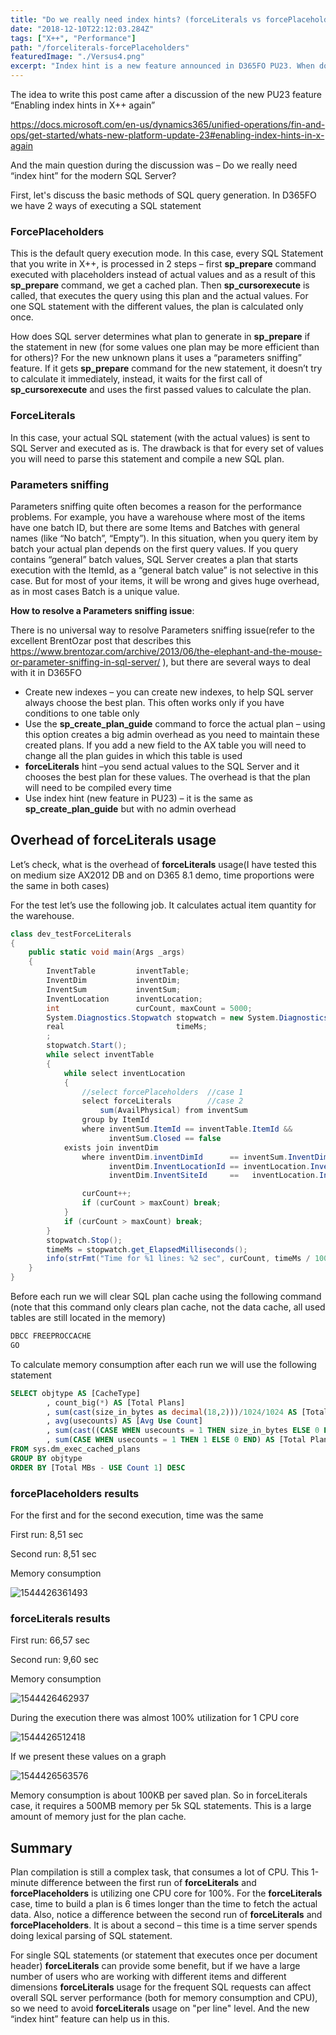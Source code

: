 ```yaml
---
title: "Do we really need index hints? (forceLiterals vs forcePlaceholders)"
date: "2018-12-10T22:12:03.284Z"
tags: ["X++", "Performance"]
path: "/forceliterals-forcePlaceholders"
featuredImage: "./Versus4.png"
excerpt: "Index hint is a new feature announced in D365FO PU23. When do we need it and what is the performance overhead of others alternatives."
---
```


The idea to write this post came after a discussion of the new PU23 feature “Enabling index hints in X++ again”

<https://docs.microsoft.com/en-us/dynamics365/unified-operations/fin-and-ops/get-started/whats-new-platform-update-23#enabling-index-hints-in-x-again>

And the main question during the discussion was – Do we really need “index hint” for the modern SQL Server?

First, let's discuss the basic methods of SQL query generation.
In D365FO we have 2 ways of executing a SQL statement

### **ForcePlaceholders**

This is the default query execution mode. In this case, every SQL Statement that you write in X++, is processed in 2 steps – first **sp_prepare** command executed with placeholders instead of actual values and as a result of this **sp_prepare** command, we get a cached plan. Then **sp_cursorexecute** is called, that executes the query using this plan and the actual values. For one SQL statement with the different values, the plan is calculated only once.

How does SQL server determines what plan to generate in **sp_prepare** if the statement in new (for some values one plan may be more efficient than for others)? For the new unknown plans it uses a “parameters sniffing” feature. If it gets **sp_prepare** command for the new statement, it doesn’t try to calculate it immediately, instead, it waits for the first call of **sp_cursorexecute** and uses the first passed values to calculate the plan.

### **ForceLiterals**

In this case, your actual SQL statement (with the actual values) is sent to SQL Server and executed as is. The drawback is that for every set of values you will need to parse this statement and compile a new SQL plan.

### **Parameters sniffing**

Parameters sniffing quite often becomes a reason for the performance problems. For example, you have a warehouse where most of the items have one batch ID, but there are some Items and Batches with general names (like “No batch”, “Empty”). In this situation, when you query item by batch your actual plan depends on the first query values. If you query contains “general” batch values, SQL Server creates a plan that starts execution with the ItemId, as a “general batch value” is not selective in this case. But for most of your items, it will be wrong and gives huge overhead, as in most cases Batch is a unique value.

**How to resolve a Parameters sniffing issue**:

There is no universal way to resolve Parameters sniffing issue(refer to the excellent BrentOzar post that describes this <https://www.brentozar.com/archive/2013/06/the-elephant-and-the-mouse-or-parameter-sniffing-in-sql-server/> ), but there are several ways to deal with it in D365FO

- Create new indexes – you can create new indexes, to help SQL server always choose the best plan. This often works only if you have conditions to one table only
- Use the **sp\_create\_plan\_guide** command to force the actual plan – using this option creates a big admin overhead as you need to maintain these created plans. If you add a new field to the AX table you will need to change all the plan guides in which this table is used
- **forceLiterals** hint –you send actual values to the SQL Server and it chooses the best plan for these values. The overhead is that the plan will need to be compiled every time
- Use index hint (new feature in PU23) – it is the same as **sp\_create\_plan\_guide** but with no admin overhead

## Overhead of forceLiterals usage

Let’s check, what is the overhead of **forceLiterals** usage(I have tested this on medium size AX2012 DB and on D365 8.1 demo, time proportions were the same in both cases)

For the test let’s use the following job. It calculates actual item quantity for the warehouse.

```csharp
class dev_testForceLiterals
{
    public static void main(Args _args)
    {
        InventTable         inventTable;
        InventDim           inventDim;
        InventSum           inventSum;
        InventLocation      inventLocation;
        int                 curCount, maxCount = 5000;
        System.Diagnostics.Stopwatch stopwatch = new System.Diagnostics.Stopwatch();
        real                         timeMs;
        ;
        stopwatch.Start();
        while select inventTable
        {
            while select inventLocation
            {
                //select forcePlaceholders  //case 1
                select forceLiterals        //case 2
                    sum(AvailPhysical) from inventSum
                group by ItemId
                where inventSum.ItemId == inventTable.ItemId &&
                      inventSum.Closed == false
            exists join inventDim
                where inventDim.inventDimId      == inventSum.InventDimId &&
                      inventDim.InventLocationId == inventLocation.InventLocationId &&
                      inventDim.InventSiteId     ==   inventLocation.InventSiteId;

                curCount++;
                if (curCount > maxCount) break;
            }
            if (curCount > maxCount) break;
        }
        stopwatch.Stop();
        timeMs = stopwatch.get_ElapsedMilliseconds();
        info(strFmt("Time for %1 lines: %2 sec", curCount, timeMs / 1000));
    }
}
```

Before each run we will clear SQL plan cache using the following command (note that this command only clears plan cache, not the data cache, all used tables are still located in the memory)

```sql
DBCC FREEPROCCACHE
GO
```

To calculate memory consumption after each run we will use the following statement

```sql
SELECT objtype AS [CacheType]
        , count_big(*) AS [Total Plans]
        , sum(cast(size_in_bytes as decimal(18,2)))/1024/1024 AS [Total MBs]
        , avg(usecounts) AS [Avg Use Count]
        , sum(cast((CASE WHEN usecounts = 1 THEN size_in_bytes ELSE 0 END) as decimal(18,2)))/1024/1024 AS [Total MBs - USE Count 1]
        , sum(CASE WHEN usecounts = 1 THEN 1 ELSE 0 END) AS [Total Plans - USE Count 1]
FROM sys.dm_exec_cached_plans
GROUP BY objtype
ORDER BY [Total MBs - USE Count 1] DESC
```

### **forcePlaceholders results**

For the first and for the second execution, time was the same

First run: 8,51 sec

Second run: 8,51 sec

Memory consumption

![1544426361493](Memory1.png)

### **forceLiterals results**

First run: 66,57 sec

Second run: 9,60 sec

Memory consumption

![1544426462937](Memory2.png)

During the execution there was almost 100% utilization for 1 CPU core

![1544426512418](CPU2.png)

If we present these values on a graph

![1544426563576](Compare1.png)

Memory consumption is about 100KB per saved plan. So in forceLiterals case, it requires a 500MB memory per 5k SQL statements. This is a large amount of memory just for the plan cache.

## Summary

Plan compilation is still a complex task, that consumes a lot of CPU. This 1-minute difference between the first run of **forceLiterals** and **forcePlaceholders** is utilizing one CPU core for 100%. For the **forceLiterals** case, time to build a plan is 6 times longer than the time to fetch the actual data. Also, notice a difference between the second run of **forceLiterals** and **forcePlaceholders**. It is about a second – this time is a time server spends doing lexical parsing of SQL statement.

For single SQL statements (or statement that executes once per document header) **forceLiterals** can provide some benefit, but if we have a large number of users who are working with different items and different dimensions **forceLiterals** usage for the frequent SQL requests can affect overall SQL server performance (both for memory consumption and CPU), so we need to avoid **forceLiterals** usage on "per line" level. And the new “index hint” feature can help us in this.
